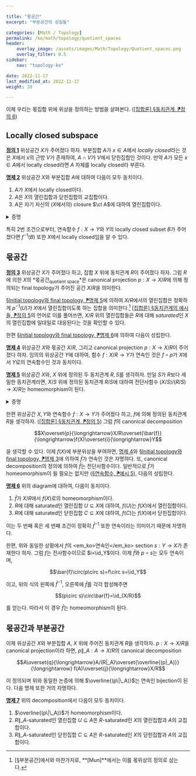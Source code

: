 ```yaml
---

title: "몫공간"
excerpt: "부분공간의 성질들"

categories: [Math / Topology]
permalink: /ko/math/topology/quotient_spaces
header:
    overlay_image: /assets/images/Math/Topology/Quotient_spaces.png
    overlay_filter: 0.5
sidebar: 
    nav: "topology-ko"

date: 2022-11-17
last_modified_at: 2022-11-17
weight: 10

---
```


이제 우리는 몫집합 위에 위상을 정의하는 방법을 살펴본다. ([\[집합론\] §동치관계, ⁋정의 6](/ko/math/set_theory/equivalence_relations#def6))

## Locally closed subspace

<div class="definition" markdown="1">

<ins id="def1">**정의 1**</ins> 위상공간 $X$가 주어졌다 하자. 부분집합 $A$가 $x\in A$에서 *locally closed*라는 것은 $X$에서 $x$의 근방 $V$가 존재하여, $A\cap V$가 $V$에서 닫힌집합인 것이다. 만약 $A$가 모든 $x\in A$에서 locally closed라면 $A$ 자체를 locally closed라 부른다.

</div>

<div class="proposition" markdown="1">

<ins id="prop2">**명제 2**</ins> 위상공간 $X$와 부분집합 $A$에 대하여 다음이 모두 동치이다.

1. $A$가 $X$에서 locally closed이다.
2. $A$은 $X$의 열린집합과 닫힌집합의 교집합이다.
3. $A$은 자기 자신의 ($X$에서의) closure $\cl A$에 대하여 열린집합이다.

</div>
<details class="proof" markdown="1">
<summary>증명</summary>

우선 $A$가 locally closed라 하고, 임의의 $x\in A$에 대하여 [정의 1](#def1)의 조건을 만족하는 $X$에서의 $x$의 열린근방을 $V_x$라 하자. 그럼 $U=\bigcup\_{x\in A} V\_x$는 열린집합이다. 또, [§부분공간, ⁋명제 6 (1)](/ko/math/topology/subspaces#prop6)을 적용하면 $A$는 $U$에서 닫힌집합임을 안다. 따라서 $X$의 적당한 닫힌집합 $C$에 대하여 $A=U\cap C$이므로 둘째 조건이 성립한다.

이제 $X$의 열린집합 $U$와 닫힌집합 $C$에 대하여 $A=U\cap C$가 성립한다고 가정하자. 그럼 $\cl A\subseteq C$이므로,

$$A\subseteq U\cap\cl A\subseteq U\cap C=A$$

가 성립하고, 특히 $A=U\cap\cl A$이다. 이로부터 $A$가 $\cl A$의 열린집합임을 안다.

마지막으로 만일 $A=U\cap\cl A$를 만족하는 $X$의 열린집합 $U$가 존재한다면, $A$는 집합 $U$의 닫힌집합이고 따라서 locally closed이다.

</details>

특히 2번 조건으로부터, 연속함수 $f:X\rightarrow Y$와 $Y$의 locally closed subset $B$가 주어졌다면 $f^{-1}(B)$ 또한 $X$에서 locally closed임을 알 수 있다. 

## 몫공간

<div class="definition" markdown="1">

<ins id="def3">**정의 3**</ins> 위상공간 $X$가 주어졌다 하고, 집합 $X$ 위에 동치관계 $R$이 주어졌다 하자. 그럼 $R$에 의한 $X$의 *몫공간<sub>quotient space</sub>*은 canonical projection $p:X\rightarrow X/R$에 의해 정의되는 final topology가 주어진 공간 $X/R$을 의미한다.

</div>

[§Initial topology와 final topology, ⁋명제 5](/ko/math/topology/initial_and_final_topology#prop5)에 의하여 $X/R$에서의 열린집합은 정확하게 $p^{-1}(U)$가 $X$에서 열린집합이도록 하는 집합을 의미한다.[^1] [\[집합론\] §동치관계의 예시들, ⁋정의 5](/ko/math/set_theory/examples_of_equivalence#def5)의 언어로 이를 풀어쓰면, $X/R$ 위의 열린집합들은 $R$에 대해 *saturated*인 $X$의 열린집합에 일대일로 대응된다는 것을 확인할 수 있다. 

한편 [§Initial topology와 final topology, ⁋명제 6](/ko/math/topology/initial_and_final_topology#prop6)에 의하여 다음이 성립한다.

<div class="proposition" markdown="1">

<ins id="prop4">**명제 4**</ins> 위상공간 $X$와 몫공간 $X/R$, 그리고 canonical projection $p:X\rightarrow X/R$이 주어졌다 하자. 임의의 위상공간 $Y$에 대하여, 함수 $f:X/R\rightarrow Y$가 연속인 것은 $f\circ p$가 $X$에서 $Y$로의 연속함수인 것과 동치이다.

</div>

<div class="proposition" markdown="1">

<ins id="prop5">**명제 5**</ins> 위상공간 $X$와, $X$ 위에 정의된 두 동치관계 $R,S$를 생각하자. 만일 $S$가 $R$보다 세밀한 동치관계라면, $X/S$ 위에 정의된 동치관계 $R/S$에 대하여 전단사함수 $(X/S)/(R/S)\rightarrow X/R$는 homeomorphism이 된다.

</div>
<details class="proof" markdown="1">
<summary>증명</summary>

$(X/S)/(R/S)\rightarrow X/R$이 전단사함수가 되는 것은 [\[집합론\] §동치관계의 예시들, ⁋정의 8](/ko/math/set_theory/examples_of_equivalence#def8)에서 이미 보인 것이다. [명제 4](#prop4)에 의하여, 이 함수가 연속인 것은 $X/S\rightarrow X/R$이 연속인 것과 동치이고, 다시 이 함수의 연속성은 $X\rightarrow X/R$이 연속인 것으로부터 얻어진다. 

이와 유사하게 $X/R\rightarrow(X/S)/(R/S)$의 연속성은 $X\rightarrow(X/S)/(R/S)$의 연속성으로부터 얻어지며, 이 함수는 두 연속함수의 합성

$$X\longrightarrow X/S\longrightarrow (X/S)/(R/S)$$

과 같으므로 연속이다. 

</details>

한편 위상공간 $X,Y$와 연속함수 $f:X\rightarrow Y$가 주어졌다 하고, $f$에 의해 정의된 동치관계 $R$을 생각하자. ([\[집합론\] §동치관계, ⁋정의 5](/ko/math/set_theory/equivalence_relations#def5)) 그럼 $f$의 canonical decomposition 

$$X\overset{p}{\longrightarrow}X/R\overset{\bar{f}}{\longrightarrow}f(X)\overset{i}{\longrightarrow}Y$$

을 생각할 수 있다. 이제 $f(X)$에 부분위상을 부여하면, [명제 4](#prop4)와 [§Initial topology와 final topology, ⁋명제 3](/ko/math/topology/initial_and_final_topology#prop3)에 의하여 $\bar{f}$가 연속인 것은 자명하다. 또, canonical decomposition의 정의에 의하여 $\bar{f}$는 전단사함수이다. 일반적으로 $\bar{f}$가 homeomorphism이 될 필요는 없지만 ([§연속함수, ⁋예시 5](/ko/math/topology/continuous_functions#ex5)), 다음의 성립한다. 

<div class="proposition" markdown="1">

<ins id="prop6">**명제 6**</ins> 위의 diagram에 대하여, 다음이 동치이다.

1. $\bar{f}$가 $X/R$에서 $f(X)$로의 homeomorphism이다. 
2. $R$에 대해 saturated인 열린집합 $U\subseteq X$에 대하여, $f(U)$는 $f(X)$에서 열린집합이다.
3. $R$에 대해 saturated인 닫힌집합 $C\subseteq X$에 대하여, $f(C)$는 $f(X)$에서 닫힌집합이다.

</div>

이는 두 번째 혹은 세 번째 조건이 정확히 $\bar{f}^{-1}$ 또한 연속이라는 의미이기 때문에 자명하다.

한편, 위와 동일한 상황에서 $f$의 <em_ko>연속인</em_ko> section $s:Y\rightarrow X$가 존재한다 하자. 그럼 $f$는 전사함수이므로 $i=\id_Y$이다. 이제 $\bar{f}$와 $p\circ s$는 모두 연속이며,

$$\bar{f}\circ(p\circ s)=f\circ s=\id_Y$$

이고, 위의 식의 왼쪽에 $\bar{f}^{-1}$, 오른쪽에 $\bar{f}$를 각각 합성해주면 

$$(p\circ s)\circ\bar{f}=\id_{X/R}$$

를 얻는다. 따라서 이 경우 $\bar{f}$는 homeomorphism이 된다. 

## 몫공간과 부분공간

이제 위상공간 $X$와 부분집합 $A$, $X$ 위에 주어진 동치관계 $R$을 생각하자. $p:X\rightarrow X/R$을 canonical projection이라 하면, $p\|\_A:A\rightarrow X/R$의 canonical decomposition

$$A\overset{q}{\longrightarrow}A/(R|_A)\overset{\overline{(p|_A)}}{\longrightarrow} f(A)\overset{j}{\longrightarrow}X/R$$

이 정의되며 위와 동일한 논증에 의해 $\overline{(p\|\_A)}$는 연속인 bijection이 된다. 다음 명제 또한 거의 자명하다.

<div class="proposition" markdown="1">

<ins id="prop7">**명제 7**</ins> 위의 decomposition에서 다음이 모두 동치이다.

1. $\overline{(p\|\_A)}$가 homeomorphism이다.
2. $R\|\_A$-saturated인 열린집합 $U\subseteq A$은 $R$-saturated인 $X$의 열린집합과 $A$의 교집합이다.
3. $R\|\_A$-saturated인 닫힌집합 $C\subseteq A$은 $R$-saturated인 $X$의 닫힌집합과 $A$의 교집합이다.

</div>




[^1]: [§부분공간]에서와 마찬가지로, **[Mun]**에서는 이를 몫위상의 정의로 삼는다. 
